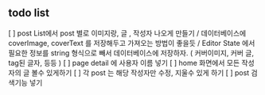 ## todo list

[ ] post List에서 post 별로 이미지랑, 글 , 작성자 나오게 만들기 / 데이터베이스에 coverImage, coverText 를 저장해두고 가져오는 방법이 좋을듯 / Editor State 에서 필요한 정보를 string 형식으로 빼서 데이터베이스에 저장하자. ( 커버이미지, 커버 글, tag된 글자, 등등 )
[ ] page detail 에 사용자 이름 넣기
[ ] home 화면에서 모든 작성자의 글 볼수 있게하기
[ ] 각 post 는 해당 작성자만 수정, 지울수 있게 하기
[ ] post 검색기능 넣기

